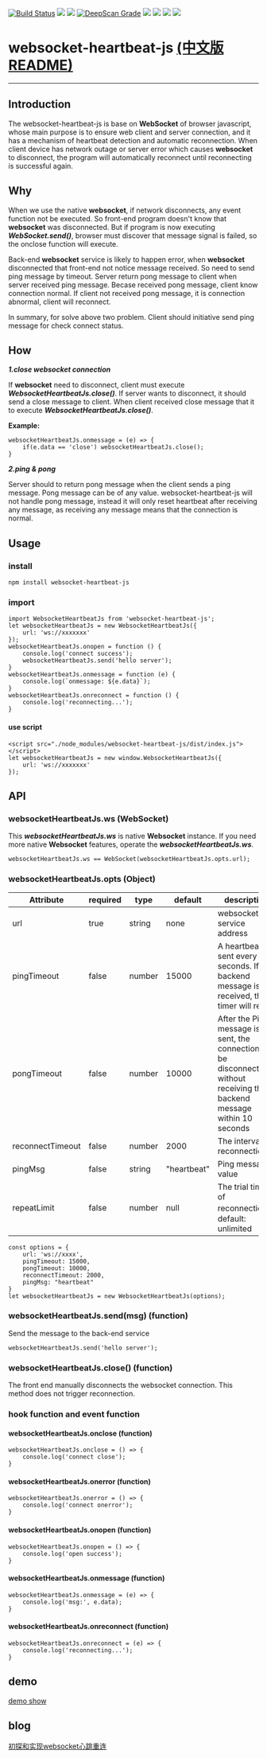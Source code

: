 [![Build Status](https://travis-ci.org/zimv/websocket-heartbeat-js.svg?branch=master)](https://travis-ci.org/zimv/websocket-heartbeat-js)
<a href="https://www.npmjs.com/package/websocket-heartbeat-js" alt="NPM latest version"><img src="https://img.shields.io/npm/v/websocket-heartbeat-js.svg"></a>
<a href="https://npms.io/search?q=websocket-heartbeat-js" alt="NPM latest version"><img src="https://badges.npms.io/websocket-heartbeat-js.svg"></a>
<a href="https://deepscan.io/dashboard/#view=project&pid=3358&bid=29734"><img src="https://deepscan.io/api/projects/3358/branches/29734/badge/grade.svg" alt="DeepScan Grade"></a>
<a href="https://www.npmjs.com/package/websocket-heartbeat-js" alt="NPM total downloads"><img src="https://img.shields.io/npm/dt/websocket-heartbeat-js.svg"></a>
<a href="https://github.com/zimv/websocket-heartbeat-js" alt="Github stars"><img src="https://img.shields.io/github/stars/zimv/websocket-heartbeat-js.svg?style=social&label=Star"></a>
<a href="https://github.com/zimv/websocket-heartbeat-js" alt="Github forks"><img src="https://img.shields.io/github/forks/zimv/websocket-heartbeat-js.svg?style=social&label=Fork"></a>
<a href="https://github.com/zimv/websocket-heartbeat-js" alt="Github contributors"><img src="https://img.shields.io/github/contributors/zimv/websocket-heartbeat-js.svg"></a>
# websocket-heartbeat-js [(中文版README)][1]

---
## Introduction
The websocket-heartbeat-js is base on **WebSocket** of browser javascript, whose main purpose is to ensure web client and server connection, and it has a mechanism of heartbeat detection and automatic reconnection. When client device has network outage or server error which causes **websocket** to disconnect, the program will automatically reconnect until reconnecting is successful again.

## Why
When we use the native **websocket**, if network disconnects, any event function not be executed. So front-end program doesn't know that **websocket** was disconnected. But if program is now executing ***WebSocket.send()***, browser must discover that message signal is failed, so the onclose function will execute.


Back-end **websocket** service is likely to happen error, when **websocket** disconnected that front-end not notice message received. So need to send ping message by timeout. Server return pong message to client when server received ping message. Becase received pong message, client know connection normal. If client not received pong message, it is connection abnormal, client will reconnect.

In summary, for solve above two problem. Client should initiative send ping message for check connect status.

## How

***1.close websocket connection***

If **websocket** need to disconnect, client must execute ***WebsocketHeartbeatJs.close()***. If server wants to disconnect, it should send a close message to client. When client received close message that it to execute ***WebsocketHeartbeatJs.close()***. 

**Example:**

    websocketHeartbeatJs.onmessage = (e) => {
        if(e.data == 'close') websocketHeartbeatJs.close();
    }

 
***2.ping & pong***

Server should to return pong message when the client sends a ping message. Pong message can be of any value. websocket-heartbeat-js will not handle pong message, instead it will only reset heartbeat after receiving any message, as receiving any message means that the connection is normal.

 
## Usage
### install
    npm install websocket-heartbeat-js

### import

    import WebsocketHeartbeatJs from 'websocket-heartbeat-js';
    let websocketHeartbeatJs = new WebsocketHeartbeatJs({
        url: 'ws://xxxxxxx'
    });
    websocketHeartbeatJs.onopen = function () {
        console.log('connect success');
        websocketHeartbeatJs.send('hello server');
    }
    websocketHeartbeatJs.onmessage = function (e) {
        console.log(`onmessage: ${e.data}`);
    }
    websocketHeartbeatJs.onreconnect = function () {
        console.log('reconnecting...');
    }

#### use script

    <script src="./node_modules/websocket-heartbeat-js/dist/index.js"></script>
    let websocketHeartbeatJs = new window.WebsocketHeartbeatJs({
        url: 'ws://xxxxxxx'
    });

## API
### websocketHeartbeatJs.ws (WebSocket)
This ***websocketHeartbeatJs.ws*** is native **Websocket** instance. If you need more native **Websocket** features, operate the ***websocketHeartbeatJs.ws***.

    websocketHeartbeatJs.ws == WebSocket(websocketHeartbeatJs.opts.url);

### websocketHeartbeatJs.opts (Object)
    
| Attribute | required | type | default | description |
| ------ | ------ | ------ | ------ | ------ |
| url | true | string | none | websocket service address |
| pingTimeout | false | number | 15000 | A heartbeat is sent every 15 seconds. If any backend message is received, the timer will reset |
| pongTimeout | false | number | 10000 | After the Ping message is sent, the connection will be disconnected without receiving the backend message within 10 seconds |
| reconnectTimeout | false | number | 2000 | The interval of reconnection |
| pingMsg | false | string | "heartbeat" | Ping message value |
| repeatLimit | false | number | null | The trial times of reconnection。default: unlimited |

    const options = {
        url: 'ws://xxxx',
        pingTimeout: 15000, 
        pongTimeout: 10000, 
        reconnectTimeout: 2000,
        pingMsg: "heartbeat"
    }
    let websocketHeartbeatJs = new WebsocketHeartbeatJs(options);

### websocketHeartbeatJs.send(msg) (function)
Send the message to the back-end service

    websocketHeartbeatJs.send('hello server');

### websocketHeartbeatJs.close() (function)
The front end manually disconnects the websocket connection. This method does not trigger reconnection.

### hook function and event function
#### websocketHeartbeatJs.onclose (function)

    websocketHeartbeatJs.onclose = () => {
        console.log('connect close');
    }

#### websocketHeartbeatJs.onerror (function)

    websocketHeartbeatJs.onerror = () => {
        console.log('connect onerror');
    }

#### websocketHeartbeatJs.onopen (function)

    websocketHeartbeatJs.onopen = () => {
        console.log('open success');
    }

#### websocketHeartbeatJs.onmessage (function)

    websocketHeartbeatJs.onmessage = (e) => {
        console.log('msg:', e.data);
    }

#### websocketHeartbeatJs.onreconnect (function)

    websocketHeartbeatJs.onreconnect = (e) => {
        console.log('reconnecting...');
    }

## demo
[demo show][2]


## blog
[初探和实现websocket心跳重连][3]


  [1]: https://github.com/zimv/websocket-heartbeat-js/blob/master/README-zh.md
  [2]: http://htmlpreview.github.io/?https://github.com/zimv/websocket-heartbeat-js/blob/master/demo/index.html
  [3]: http://www.cnblogs.com/1wen/p/5808276.html